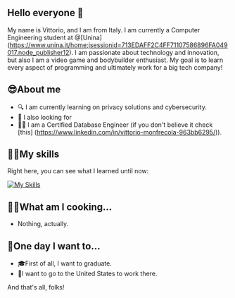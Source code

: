## Hello everyone 👋

My name is Vittorio, and I am from Italy. I am currently a Computer Engineering student at @[Unina] (https://www.unina.it/home;jsessionid=713EDAFF2C4FF71107586896FA049017.node_publisher12). I am passionate about technology and innovation, but also I am a video game and bodybuilder enthusiast. My goal is to learn every aspect of programming and ultimately work for a big tech company!

## 😎About me
- 🔍 I am currently learning on privacy solutions and cybersecurity.
- 🤔 I also looking for 
- 👨‍💻 I am a Certified Database Engineer (if you don't believe it check [this] (https://www.linkedin.com/in/vittorio-monfrecola-963bb6295/)).

## 🐱‍💻My skills
Right here, you can see what I learned until now:

[![My Skills](https://skillicons.dev/icons?i=c,cpp,css,java,mysql,py,git)](https://skillicons.dev)

## 👨‍🍳What am I cooking...
- Nothing, actually. 

## 🤩One day I want to...
- 🎓First of all, I want to graduate.
- 🗽I want to go to the United States to work there.

And that's all, folks!